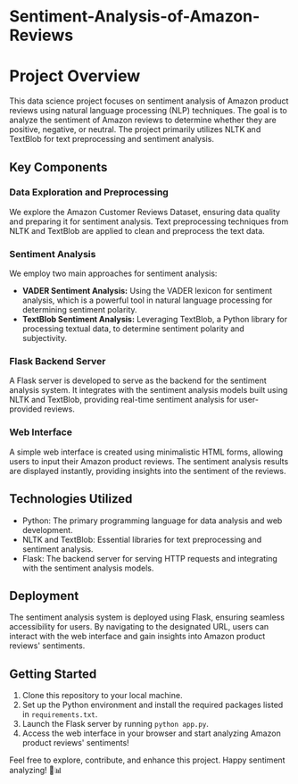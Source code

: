 # Sentiment-Analysis-of-Amazon-Reviews

# Project Overview

This data science project focuses on sentiment analysis of Amazon product reviews using natural language processing (NLP) techniques. The goal is to analyze the sentiment of Amazon reviews to determine whether they are positive, negative, or neutral. The project primarily utilizes NLTK and TextBlob for text preprocessing and sentiment analysis.

## Key Components

### Data Exploration and Preprocessing

We explore the Amazon Customer Reviews Dataset, ensuring data quality and preparing it for sentiment analysis. Text preprocessing techniques from NLTK and TextBlob are applied to clean and preprocess the text data.

### Sentiment Analysis

We employ two main approaches for sentiment analysis:

- **VADER Sentiment Analysis:** Using the VADER lexicon for sentiment analysis, which is a powerful tool in natural language processing for determining sentiment polarity.
- **TextBlob Sentiment Analysis:** Leveraging TextBlob, a Python library for processing textual data, to determine sentiment polarity and subjectivity.

### Flask Backend Server

A Flask server is developed to serve as the backend for the sentiment analysis system. It integrates with the sentiment analysis models built using NLTK and TextBlob, providing real-time sentiment analysis for user-provided reviews.

### Web Interface

A simple web interface is created using minimalistic HTML forms, allowing users to input their Amazon product reviews. The sentiment analysis results are displayed instantly, providing insights into the sentiment of the reviews.

## Technologies Utilized

- Python: The primary programming language for data analysis and web development.
- NLTK and TextBlob: Essential libraries for text preprocessing and sentiment analysis.
- Flask: The backend server for serving HTTP requests and integrating with the sentiment analysis models.

## Deployment

The sentiment analysis system is deployed using Flask, ensuring seamless accessibility for users. By navigating to the designated URL, users can interact with the web interface and gain insights into Amazon product reviews' sentiments.

## Getting Started

1. Clone this repository to your local machine.
2. Set up the Python environment and install the required packages listed in `requirements.txt`.
3. Launch the Flask server by running `python app.py`.
4. Access the web interface in your browser and start analyzing Amazon product reviews' sentiments!

Feel free to explore, contribute, and enhance this project. Happy sentiment analyzing! 🚀📊
